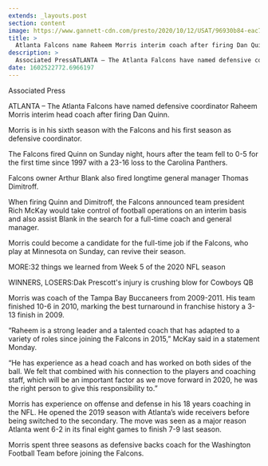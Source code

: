 ```yaml
--- 
extends: _layouts.post 
section: content 
image: https://www.gannett-cdn.com/presto/2020/10/12/USAT/96930b84-eac7-4254-8c84-cf207c64906f-AP_Falcons_Interim_Coach_Football.jpg?crop=2614,1470,x1,y48&width=2614&height=1470&format=pjpg&auto=webp 
title: > 
  Atlanta Falcons name Raheem Morris interim coach after firing Dan Quinn 
description: > 
  Associated PressATLANTA – The Atlanta Falcons have named defensive coordinator Raheem Morris interim head coach after firing Dan Quinn.Morris is in his sixth season with the Falcons and his first season as defensive coordinator.Morris could become a candidate for the full-time job if the Falcons, who play at Minnesota on Sunday, can revive their season.“Raheem is a strong leader and a talented coach that has adapted to a variety of roles since joining the Falcons in 2015,” McKay said in a statement Monday.Morris spent three seasons as defensive backs coach for the Washington Football Team before joining the Falcons. 
date: 1602522772.6966197 
--- 
```

Associated Press

ATLANTA – The Atlanta Falcons have named defensive coordinator Raheem Morris interim head coach after firing Dan Quinn.

Morris is in his sixth season with the Falcons and his first season as defensive coordinator.

The Falcons fired Quinn on Sunday night, hours after the team fell to 0-5 for the first time since 1997 with a 23-16 loss to the Carolina Panthers.

Falcons owner Arthur Blank also fired longtime general manager Thomas Dimitroff.

When firing Quinn and Dimitroff, the Falcons announced team president Rich McKay would take control of football operations on an interim basis and also assist Blank in the search for a full-time coach and general manager.

Morris could become a candidate for the full-time job if the Falcons, who play at Minnesota on Sunday, can revive their season.

MORE:32 things we learned from Week 5 of the 2020 NFL season

WINNERS, LOSERS:Dak Prescott's injury is crushing blow for Cowboys QB

Morris was coach of the Tampa Bay Buccaneers from 2009-2011. His team finished 10-6 in 2010, marking the best turnaround in franchise history a 3-13 finish in 2009.

“Raheem is a strong leader and a talented coach that has adapted to a variety of roles since joining the Falcons in 2015,” McKay said in a statement Monday.

“He has experience as a head coach and has worked on both sides of the ball. We felt that combined with his connection to the players and coaching staff, which will be an important factor as we move forward in 2020, he was the right person to give this responsibility to.”

Morris has experience on offense and defense in his 18 years coaching in the NFL. He opened the 2019 season with Atlanta’s wide receivers before being switched to the secondary. The move was seen as a major reason Atlanta went 6-2 in its final eight games to finish 7-9 last season.

Morris spent three seasons as defensive backs coach for the Washington Football Team before joining the Falcons.